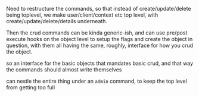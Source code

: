 Need to restructure the commands, so that instead of create/update/delete being toplevel, 
we make user/client/context etc top level, with create/update/delete/details underneath.

Then the crud commands can be kinda generic-ish, and can use pre/post execute hooks on the object level to 
setup the flags and create the object in question, with them all having the same, roughly, interface for how you crud the object.

so an interface for the basic objects that mandates basic crud, and that way the commands should almost write themselves

can nestle the entire thing under an `admin` command, to keep the top level from getting too full
